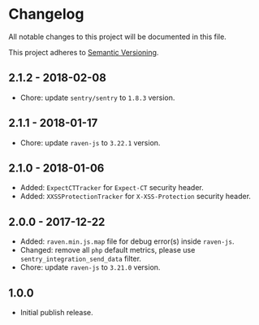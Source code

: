 # Changelog

All notable changes to this project will be documented in this file.

This project adheres to [Semantic Versioning](http://semver.org/spec/v2.0.0.html).

## 2.1.2 - 2018-02-08

* Chore: update `sentry/sentry` to `1.8.3` version.

## 2.1.1 - 2018-01-17

* Chore: update `raven-js` to `3.22.1` version.

## 2.1.0 - 2018-01-06

* Added: `ExpectCTTracker` for `Expect-CT` security header.
* Added: `XXSSProtectionTracker` for `X-XSS-Protection` security header.

## 2.0.0 - 2017-12-22

* Added: `raven.min.js.map` file for debug error(s) inside `raven-js`.
* Changed: remove all `php` default metrics, please use `sentry_integration_send_data` filter.
* Chore: update `raven-js` to `3.21.0` version.

## 1.0.0

* Initial publish release.
